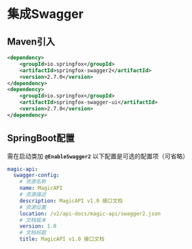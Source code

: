 # 集成Swagger

## Maven引入
```xml
<dependency>
    <groupId>io.springfox</groupId>
    <artifactId>springfox-swagger2</artifactId>
    <version>2.7.0</version>
</dependency>
<dependency>
    <groupId>io.springfox</groupId>
    <artifactId>springfox-swagger-ui</artifactId>
    <version>2.7.0</version>
</dependency>
```

## SpringBoot配置

需在启动类加 **`@EnableSwagger2`**
以下配置是可选的配置项（可省略）

```yaml
magic-api:
  swagger-config:
    # 资源名称
    name: MagicAPI
    # 资源描述
    description: MagicAPI v1.0 接口文档
    # 资源位置
    location: /v2/api-docs/magic-api/swagger2.json
    # 文档版本
    version: 1.0
    # 文档标题
    title: MagicAPI v1.0 接口文档
```